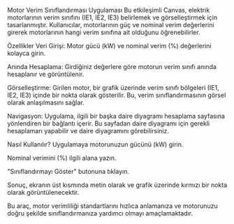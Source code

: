 Motor Verim Sınıflandırması Uygulaması
Bu etkileşimli Canvas, elektrik motorlarının verim sınıfını (IE1, IE2, IE3) belirlemek ve görselleştirmek için tasarlanmıştır. Kullanıcılar, motorlarının güç ve nominal verim değerlerini girerek motorlarının hangi verim sınıfına ait olduğunu öğrenebilirler.

Özellikler
Veri Girişi: Motor gücü (kW) ve nominal verim (%) değerlerini kolayca girin.

Anında Hesaplama: Girdiğiniz değerlere göre motorun verim sınıfı anında hesaplanır ve görüntülenir.

Görselleştirme: Girilen motor, bir grafik üzerinde verim sınıfı bölgeleri (IE1, IE2, IE3) içinde bir nokta olarak gösterilir. Bu, verim sınıflandırmasının görsel olarak anlaşılmasını sağlar.

Navigasyon: Uygulama, ilgili bir başka daire diyagramı hesaplama sayfasına yönlendiren bir bağlantı içerir. Bu sayfadan daire diyagramı için gerekli hesaplamarı yapabilir ve daire diyagramını görebilirsiniz. 

Nasıl Kullanılır?
Uygulamaya motorunuzun gücünü (kW) girin.

Nominal verimini (%) ilgili alana yazın.

"Sınıflandırmayı Göster" butonuna tıklayın.

Sonuç, ekranın üst kısmında metin olarak ve grafik üzerinde kırmızı bir nokta olarak görüntülenecektir.

Bu araç, motor verimliliği standartlarını hızlıca anlamanıza ve motorunuzu doğru şekilde sınıflandırmanıza yardımcı olmayı amaçlamaktadır.
